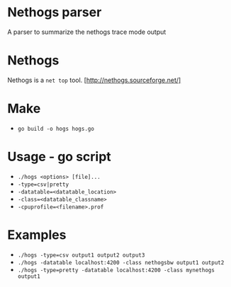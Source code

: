 # Nethogs parser

A parser to summarize the nethogs trace mode output

# Nethogs

Nethogs is a `net top` tool. [http://nethogs.sourceforge.net/]

# Make

+ `go build -o hogs hogs.go`

# Usage - go script

+ `./hogs <options> [file]...`
+ `-type=csv|pretty`
+ `-datatable=<datatable_location>`
+ `-class=<datatable_classname>`
+ `-cpuprofile=<filename>.prof`

# Examples

+ `./hogs -type=csv output1 output2 output3`
+ `./hogs -datatable localhost:4200 -class nethogsbw output1 output2`
+ `./hogs -type=pretty -datatable localhost:4200 -class mynethogs output1`
